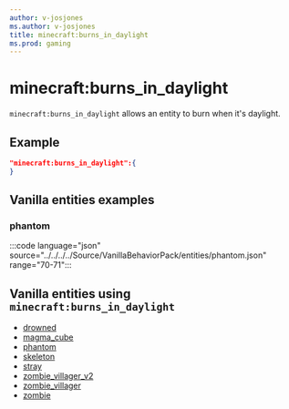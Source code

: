 ```yaml
---
author: v-josjones
ms.author: v-josjones
title: minecraft:burns_in_daylight
ms.prod: gaming
---
```


# minecraft:burns_in_daylight

`minecraft:burns_in_daylight` allows an entity to burn when it's daylight.

## Example

```json
"minecraft:burns_in_daylight":{
}
```

## Vanilla entities examples

### phantom

:::code language="json" source="../../../../Source/VanillaBehaviorPack/entities/phantom.json" range="70-71":::

## Vanilla entities using `minecraft:burns_in_daylight`

- [drowned](../../../../Source/VanillaBehaviorPack_Snippets/entities/drowned.md)
- [magma_cube](../../../../Source/VanillaBehaviorPack_Snippets/entities/magma_cube.md)
- [phantom](../../../../Source/VanillaBehaviorPack_Snippets/entities/phantom.md)
- [skeleton](../../../../Source/VanillaBehaviorPack_Snippets/entities/skeleton.md)
- [stray](../../../../Source/VanillaBehaviorPack_Snippets/entities/stray.md)
- [zombie_villager_v2](../../../../Source/VanillaBehaviorPack_Snippets/entities/zombie_villager_v2.md)
- [zombie_villager](../../../../Source/VanillaBehaviorPack_Snippets/entities/zombie_villager.md)
- [zombie](../../../../Source/VanillaBehaviorPack_Snippets/entities/zombie.md)
